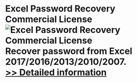 # Excel Password Recovery Commercial License<br />![Excel Password Recovery Commercial License](https://mycommerce.akamaized.net/api/pimages/P300898265/BIG/300898265.PNG)<br />Recover password from Excel 2017/2016/2013/2010/2007.<br />[>> Detailed information](https://secure.shareit.com/shareit/product.html?productid=300898265&affiliateid=200057808)